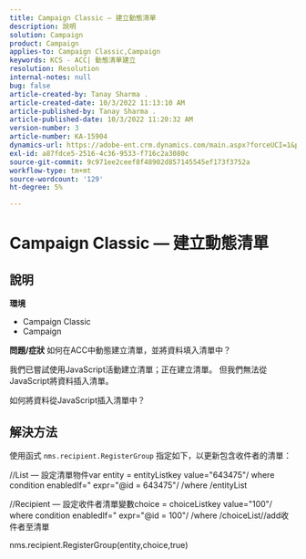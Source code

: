```yaml
---
title: Campaign Classic — 建立動態清單
description: 說明
solution: Campaign
product: Campaign
applies-to: Campaign Classic,Campaign
keywords: KCS - ACC| 動態清單建立
resolution: Resolution
internal-notes: null
bug: false
article-created-by: Tanay Sharma .
article-created-date: 10/3/2022 11:13:10 AM
article-published-by: Tanay Sharma .
article-published-date: 10/3/2022 11:20:32 AM
version-number: 3
article-number: KA-15904
dynamics-url: https://adobe-ent.crm.dynamics.com/main.aspx?forceUCI=1&pagetype=entityrecord&etn=knowledgearticle&id=06e6a659-0c43-ed11-bba2-0022480868ff
exl-id: a87fdce5-2516-4c36-9533-f716c2a3080c
source-git-commit: 9c971ee2ceef8f48902d857145545ef173f3752a
workflow-type: tm+mt
source-wordcount: '129'
ht-degree: 5%

---
```


# Campaign Classic — 建立動態清單

## 說明

<b>環境</b>
- Campaign Classic
- Campaign



<b>問題/症狀</b>
如何在ACC中動態建立清單，並將資料填入清單中？

我們已嘗試使用JavaScript活動建立清單；正在建立清單。 但我們無法從JavaScript將資料插入清單。

如何將資料從JavaScript插入清單中？


## 解決方法


使用函式 `nms.recipient.RegisterGroup` 指定如下，以更新包含收件者的清單：



//List — 設定清單物件var entity = entityListkey value=&quot;643475&quot;/ where condition enabledIf=&quot; expr=&quot;@id = 643475&quot;/ /where /entityList



//Recipient — 設定收件者清單變數choice = choiceListkey value=&quot;100&quot;/ where condition enabledIf=&quot; expr=&quot;@id = 100&quot;/ /where /choiceList//add收件者至清單

nms.recipient.RegisterGroup(entity,choice,true)
